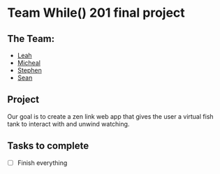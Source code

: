 # Team While() 201 final project

## The Team:

- [Leah](https://github.com/leahgrace555)
- [Micheal](https://github.com/MRefvem)
- [Stephen](https://github.com/SBALDOCK)
- [Sean](https://github.com/seanjmurray)



## Project

Our goal is to create a zen link web app that gives the user a virtual fish tank to interact with and unwind watching. 

## Tasks to complete

- [ ] Finish everything